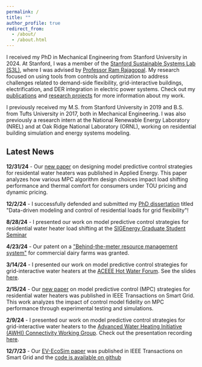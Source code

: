 ```yaml
---
permalink: /
title: ""
author_profile: true
redirect_from: 
  - /about/
  - /about.html
---
```


I received my PhD in Mechanical Engineering from Stanford University in 2024. At Stanford, I was a member of the [Stanford Sustainable Systems Lab (S3L)](https://ramr.sites.stanford.edu/), where I was advised by [Professor Ram Rajagopal](https://profiles.stanford.edu/ram-rajagopal). My research focused on using tools from controls and optimization to address challenges related to demand-side flexibility, grid-interactive buildings, electrification, and DER integration in electric power systems. Check out my [publications](https://ebuech.github.io/publications/) and [research projects](https://ebuech.github.io/portfolio/) for more information about my work. 

I previously received my M.S. from Stanford University in 2019 and B.S. from Tufts University in 2017, both in Mechanical Engineering. I was also previously a research intern at the National Renewable Energy Laboratory (NREL) and at Oak Ridge National Laboratory (ORNL), working on residential building simulation and energy systems modeling. 


## Latest News

**12/31/24** - Our [new paper](https://www.sciencedirect.com/science/article/pii/S0306261924025339) on designing model predictive control strategies for residental water heaters was published in Applied Energy. This paper analyzes how various MPC algorithm design choices impact load shifting performance and thermal comfort for consumers under TOU pricing and dynamic pricing.

**12/2/24** - I successfully defended and submitted my [PhD dissertation](https://stacks.stanford.edu/file/druid:rx842yr5623/buechler_dissertation_final-augmented.pdf) titled "Data-driven modeling and control of residential loads for grid flexibility"!

**8/28/24** - I presented our work on model predictive control strategies for residential water heater load shifting at the [SIGEnergy Graduate Student Seminar](https://sites.google.com/view/sigenergy-seminar/home)

**4/23/24** - Our patent on a ["Behind-the-meter resource management system"](https://patents.google.com/patent/US11968263B2/en) for commercial dairy farms was granted.

**3/14/24** - I presented our work on model predictive control strategies for grid-interactive water heaters at the [ACEEE Hot Water Forum](https://www.aceee.org/2024-hot-water-forum-hot-air-forum). See the slides [here](https://drive.google.com/file/d/1m2ocIFup4UE6DT-o-kyK-dicB9n1Orhv/view).

**2/15/24** - Our [new paper](https://ieeexplore.ieee.org/document/10436431) on model predictive control (MPC) strategies for residential water heaters was published in IEEE Transactions on Smart Grid. This work analyzes the impact of control model fidelity on MPC performance through experimental testing and simulations.

**2/9/24** - I presented our work on model predictive control strategies for grid-interactive water heaters to the [Advanced Water Heating Initiative (AWHI) Connectivity Working Group](https://www.advancedwaterheatinginitiative.org/working-groups). Check out the presentation recording [here](https://www.youtube.com/watch?v=po-KWkwEKNY).

**12/7/23** - Our [EV-EcoSim paper](https://ieeexplore.ieee.org/abstract/document/10342763) was published in IEEE Transactions on Smart Grid and the [code is available on github](https://github.com/ebalogun01/EV-EcoSim)
